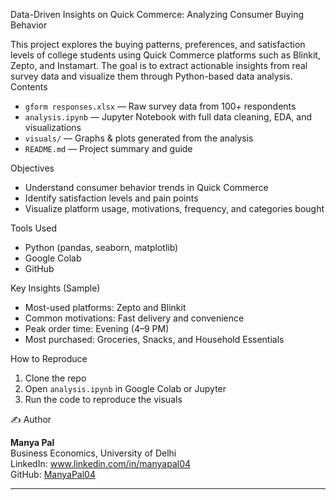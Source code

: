 Data-Driven Insights on Quick Commerce: Analyzing Consumer Buying Behavior

This project explores the buying patterns, preferences, and satisfaction levels of college students using Quick Commerce platforms such as Blinkit, Zepto, and Instamart. The goal is to extract actionable insights from real survey data and visualize them through Python-based data analysis.
Contents

- `gform responses.xlsx` — Raw survey data from 100+ respondents
- `analysis.ipynb` — Jupyter Notebook with full data cleaning, EDA, and visualizations
- `visuals/` — Graphs & plots generated from the analysis
- `README.md` — Project summary and guide

Objectives

- Understand consumer behavior trends in Quick Commerce
- Identify satisfaction levels and pain points
- Visualize platform usage, motivations, frequency, and categories bought

 Tools Used

- Python (pandas, seaborn, matplotlib)
- Google Colab
- GitHub

 Key Insights (Sample)

- Most-used platforms: Zepto and Blinkit
- Common motivations: Fast delivery and convenience
- Peak order time: Evening (4–9 PM)
- Most purchased: Groceries, Snacks, and Household Essentials

How to Reproduce

1. Clone the repo  
2. Open `analysis.ipynb` in Google Colab or Jupyter  
3. Run the code to reproduce the visuals

 ✍️ Author

**Manya Pal**  
Business Economics, University of Delhi  
LinkedIn: www.linkedin.com/in/manyapal04  
GitHub: [ManyaPal04](https://github.com/ManyaPal04)

---


